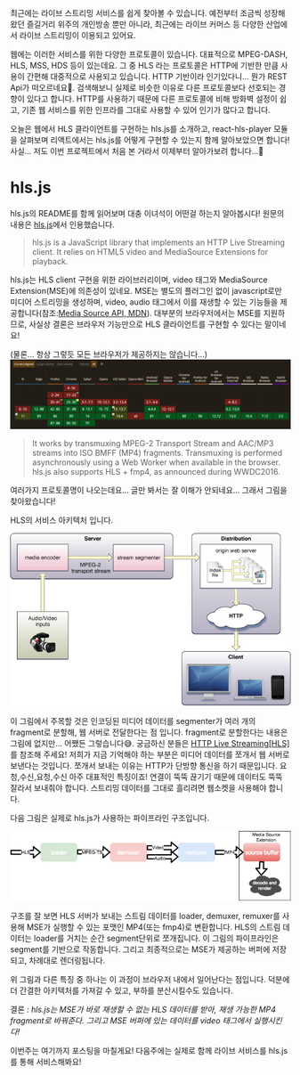 최근에는 라이브 스트리밍 서비스를 쉽게 찾아볼 수 있습니다. 예전부터 조금씩 성장해왔던 즐길거리 위주의 개인방송 뿐만 아니라, 최근에는 라이브 커머스 등 다양한 산업에서 라이브 스트리밍이 이용되고 있어요.

웹에는 이러한 서비스를 위한 다양한 프로토콜이 있습니다. 대표적으로 MPEG-DASH, HLS, MSS, HDS 등이 있는데요. 그 중 HLS 라는 프로토콜은 HTTP에 기반한 만큼 사용이 간편해 대중적으로 사용되고 있습니다. HTTP 기반이라 인기있다니... 뭔가 REST Api가 떠오르네요🙂. 검색해보니 실제로 비슷한 이유로 다른 프로토콜보다 선호되는 경향이 있다고 합니다. HTTP를 사용하기 때문에 다른 프로토콜에 비해 방화벽 설정이 쉽고, 기존 웹 서비스를 위한 인프라를 그대로 사용할 수 있어 인기가 많다고 합니다.

오늘은 웹에서 HLS 클라이언트를 구현하는 hls.js를 소개하고, react-hls-player 모듈을 살펴보며 리액트에서는 hls.js를 어떻게 구현할 수 있는지 함께 알아보았으면 합니다! 사실... 저도 이번 프로젝트에서 처음 본 거라서 이제부터 알아가보려 합니다...🤣

# hls.js

hls.js의 README를 함께 읽어보며 대충 이녀석이 어떤걸 하는지 알아봅시다! 원문의 내용은 [hls.js](https://github.com/video-dev/hls.js/)에서 인용했습니다.

> hls.js is a JavaScript library that implements an HTTP Live Streaming client. It relies on HTML5 video and MediaSource Extensions for playback.

hls.js는 HLS client 구현을 위한 라이브러리이며, video 태그와 MediaSource Extension(MSE)에 의존성이 있네요. MSE는 별도의 플러그인 없이 javascript로만 미디어 스트리밍을 생성하며, video, audio 태그에서 이를 재생할 수 있는 기능들을 제공합니다(참조:[Media Source API, MDN](https://developer.mozilla.org/en-US/docs/Web/API/Media_Source_Extensions_API)). 대부분의 브라우저에서는 MSE를 지원하므로, 사실상 결론은 브라우저 기능만으로 HLS 클라이언트를 구현할 수 있다는 말이네요!

(물론... 항상 그렇듯 모든 브라우저가 제공하지는 않습니다...)
![image](./images/2021-30-13-hlsjs/caniuse.png)

> It works by transmuxing MPEG-2 Transport Stream and AAC/MP3 streams into ISO BMFF (MP4) fragments. Transmuxing is performed asynchronously using a Web Worker when available in the browser. hls.js also supports HLS + fmp4, as announced during WWDC2016.

여러가지 프로토콜명이 나오는데요... 글만 봐서는 잘 이해가 안되네요... 그래서 그림을 찾아왔습니다!

HLS의 서비스 아키텍처 입니다.

![image](./images/2021-30-13-hlsjs/hlsstructure.png)

이 그림에서 주목할 것은 인코딩된 미디어 데이터를 segmenter가 여러 개의 fragment로 분할해, 웹 서버로 전달한다는 점 입니다. fragment로 분할한다는 내용은 그림에 없지만... 어쨌든 그렇습니다😅. 궁금하신 분들은 [HTTP Live Streaming[HLS]](https://idlecomputer.tistory.com/93)를 참조해 주세요! 저희가 지금 기억해야 하는 부분은 미디어 데이터를 쪼개서 웹 서버로 보낸다는 것입니다. 쪼개서 보내는 이유는 HTTP가 단방향 통신을 하기 때문입니다. 요청,수신,요청,수신 아주 대표적인 특징이죠! 연결이 뚝뚝 끊기기 때문에 데이터도 뚝뚝 잘라서 보내줘야 합니다. 스트리밍 데이터를 그대로 흘리려면 웹소켓을 사용해야 합니다.

다음 그림은 실제로 hls.js가 사용하는 파이프라인 구조입니다.

![image](./images/2021-30-13-hlsjs/architecture.png)

구조를 잘 보면 HLS 서버가 보내는 스트림 데이터를 loader, demuxer, remuxer를 사용해 MSE가 실행할 수 있는 포맷인 MP4(또는 fmp4)로 변환합니다. HLS의 스트림 데이터는 loader를 거치는 순간 segment단위로 쪼개집니다. 이 그림의 파이프라인은 segment를 기반으로 작동합니다. 그리고 최종적으로는 MSE가 제공하는 버퍼에 저장되고, 차례대로 렌더링됩니다.

위 그림과 다른 특징 중 하나는 이 과정이 브라우저 내에서 일어난다는 점입니다. 덕분에 더 간결한 아키텍처를 가져갈 수 있고, 부하를 분산시킬수도 있습니다.

결론 : _hls.js는 MSE가 바로 재생할 수 없는 HLS 데이터를 받아, 재생 가능한 MP4 fragment로 바꿔준다. 그리고 MSE 버퍼에 있는 데이터를 video 태그에서 실행시킨다!_

이번주는 여기까지 포스팅을 마칠게요!
다음주에는 실제로 함께 라이브 서비스를 hls.js를 통해 서비스해봐요!
